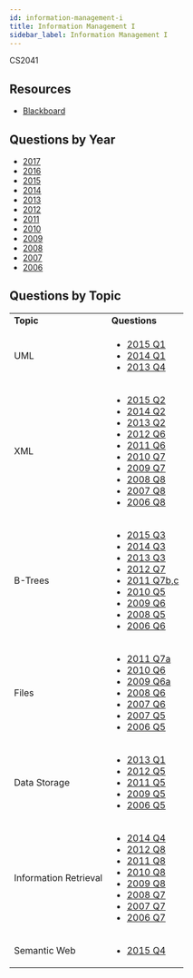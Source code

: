 ```yaml
---
id: information-management-i
title: Information Management I
sidebar_label: Information Management I
---
```


CS2041

## Resources

* [Blackboard](https://mymodule.tcd.ie/)

## Questions by Year

-   [2017](https://www.tcd.ie/academicregistry/exams/assets/local/past-papers2017/CS/CS2041-2.PDF)
-   [2016](https://www.tcd.ie/academicregistry/exams/assets/local/past-papers2016/CS/CS2041-2.PDF)
-   [2015](https://www.tcd.ie/academicregistry/exams/assets/local/past-papers2015/CS/CS2041-2.PDF)
-   [2014](https://www.tcd.ie/academicregistry/exams/assets/local/past-papers2014/CS/CS20412.pdf)
-   [2013](https://www.tcd.ie/academicregistry/exams/assets/local/past-papers2013/CS/CS20412.pdf)
-   [2012](https://www.tcd.ie/Local/Exam_Papers/2012/XC/XCS20311.pdf)
-   [2011](https://www.tcd.ie/Local/Exam_Papers/2011/XC/XCS20311.pdf)
-   [2010](https://www.tcd.ie/Local/Exam_Papers/2010/XC/XCS20311.pdf)
-   [2009](https://www.tcd.ie/Local/Exam_Papers/2009/XC/XCS2BA51.pdf)
-   [2008](https://www.tcd.ie/Local/Exam_Papers/2008/XC/XCS2BA51.pdf)
-   [2007](https://www.tcd.ie/Local/Exam_Papers/2007/XC/XCS2BA51.pdf)
-   [2006](https://www.tcd.ie/Local/Exam_Papers/2006/XC/XCS2BA51.pdf)

## Questions by Topic
<table class="examQuestions" width="700px">
  <tr>
      <td><strong>Topic</strong></td>
      <td><strong>Questions</strong></td>
  </tr>
  <tr>
      <td>UML</td>
      <td>
          <ul class="questions">
              <li><a href="https://www.tcd.ie/academicregistry/exams/assets/local/past-papers2015/CS/CS2041-2.PDF#page=3">2015 Q1</a></li>
              <li><a href="https://www.tcd.ie/academicregistry/exams/assets/local/past-papers2014/CS/CS20412.pdf#page=3">2014 Q1</a></li>
              <li><a href="https://www.tcd.ie/academicregistry/exams/assets/local/past-papers2013/CS/CS20412.pdf#page=6">2013 Q4</a></li>
          </ul>
      </td>
  </tr>
  <tr>
      <td>XML</td>
      <td>
          <ul class="questions">
              <li><a href="https://www.tcd.ie/academicregistry/exams/assets/local/past-papers2015/CS/CS2041-2.PDF#page=3&zoom=0,0,600">2015 Q2</a></li>
              <li><a href="https://www.tcd.ie/academicregistry/exams/assets/local/past-papers2014/CS/CS20412.pdf#page=3&zoom=0,0,400">2014 Q2</a></li>
              <li><a href="https://www.tcd.ie/academicregistry/exams/assets/local/past-papers2013/CS/CS20412.pdf#page=4">2013 Q2</a></li>
              <li><a href="https://www.tcd.ie/Local/Exam_Papers/2012/XC/XCS20311.pdf#page=8">2012 Q6</a></li>
              <li><a href="https://www.tcd.ie/Local/Exam_Papers/2011/XC/XCS20311.pdf#page=11">2011 Q6</a></li>
              <li><a href="https://www.tcd.ie/Local/Exam_Papers/2010/XC/XCS20311.pdf#page=8">2010 Q7</a></li>
              <li><a href="https://www.tcd.ie/Local/Exam_Papers/2009/XC/XCS2BA51.pdf#page=8">2009 Q7</a></li>
              <li><a href="https://www.tcd.ie/Local/Exam_Papers/2008/XC/XCS2BA51.pdf#page=8">2008 Q8</a></li>
              <li><a href="https://www.tcd.ie/Local/Exam_Papers/2007/XC/XCS2BA51.pdf#page=10&zoom=0,0,300">2007 Q8</a></li>
              <li><a href="https://www.tcd.ie/Local/Exam_Papers/2006/XC/XCS2BA51.pdf#page=9">2006 Q8</a></li>
          </ul>
      </td>
  </tr>
  <tr>
      <td>B-Trees</td>
      <td>
          <ul class="questions">
              <li><a href="https://www.tcd.ie/academicregistry/exams/assets/local/past-papers2015/CS/CS2041-2.PDF#page=4&zoom=0,0,500">2015 Q3</a></li>
              <li><a href="https://www.tcd.ie/academicregistry/exams/assets/local/past-papers2014/CS/CS20412.pdf#page=4">2014 Q3</a></li>
              <li><a href="https://www.tcd.ie/academicregistry/exams/assets/local/past-papers2013/CS/CS20412.pdf#page=5">2013 Q3</a></li>
              <li><a href="https://www.tcd.ie/Local/Exam_Papers/2012/XC/XCS20311.pdf#page=9">2012 Q7</a></li>
              <li><a href="https://www.tcd.ie/Local/Exam_Papers/2011/XC/XCS20311.pdf#page=12">2011 Q7b,c</a></li>
              <li><a href="https://www.tcd.ie/Local/Exam_Papers/2010/XC/XCS20311.pdf#page=7">2010 Q5</a></li>
              <li><a href="https://www.tcd.ie/Local/Exam_Papers/2009/XC/XCS2BA51.pdf#page=7">2009 Q6</a></li>
              <li><a href="https://www.tcd.ie/Local/Exam_Papers/2008/XC/XCS2BA51.pdf#page=6">2008 Q5</a></li>
              <li><a href="https://www.tcd.ie/Local/Exam_Papers/2006/XC/XCS2BA51.pdf#page=7&zoom=0,0,600">2006 Q6</a></li>
          </ul>
      </td>
  </tr>
  <tr>
      <td>Files</td>
      <td>
          <ul class="questions">
              <li><a href="https://www.tcd.ie/Local/Exam_Papers/2011/XC/XCS20311.pdf#page=12">2011 Q7a</a></li>
              <li><a href="https://www.tcd.ie/Local/Exam_Papers/2010/XC/XCS20311.pdf#page=7&zoom=0,0,600">2010 Q6</a></li>
              <li><a href="https://www.tcd.ie/Local/Exam_Papers/2009/XC/XCS2BA51.pdf#page=7">2009 Q6a</a></li>
              <li><a href="https://www.tcd.ie/Local/Exam_Papers/2008/XC/XCS2BA51.pdf#page=6,&zoom=0,0,500">2008 Q6</a></li>
              <li><a href="https://www.tcd.ie/Local/Exam_Papers/2007/XC/XCS2BA51.pdf#page=8">2007 Q6</a></li>
              <li><a href="https://www.tcd.ie/Local/Exam_Papers/2007/XC/XCS2BA51.pdf#page=8&zoom=0,0,600">2007 Q5</a></li>
              <li><a href="https://www.tcd.ie/Local/Exam_Papers/2006/XC/XCS2BA51.pdf#page=7">2006 Q5</a></li>
          </ul>
      </td>
  </tr>
  <tr>
      <td>Data Storage</td>
      <td>
          <ul class="questions">
              <li><a href="https://www.tcd.ie/academicregistry/exams/assets/local/past-papers2013/CS/CS20412.pdf#page=3">2013 Q1</a></li>
              <li><a href="https://www.tcd.ie/Local/Exam_Papers/2012/XC/XCS20311.pdf#page=7">2012 Q5</a></li>
              <li><a href="https://www.tcd.ie/Local/Exam_Papers/2011/XC/XCS20311.pdf#page=10">2011 Q5</a></li>
              <li><a href="https://www.tcd.ie/Local/Exam_Papers/2009/XC/XCS2BA51.pdf#page=6">2009 Q5</a></li>
              <li><a href="https://www.tcd.ie/Local/Exam_Papers/2006/XC/XCS2BA51.pdf#page=5a">2006 Q5</a></li>
          </ul>
      </td>
  </tr>
  <tr>
      <td>Information Retrieval</td>
      <td>
          <ul class="questions">
              <li><a href="https://www.tcd.ie/academicregistry/exams/assets/local/past-papers2014/CS/CS20412.pdf#page=4&zoom=0,0,600">2014 Q4</a></li>
              <li><a href="https://www.tcd.ie/Local/Exam_Papers/2012/XC/XCS20311.pdf#page=10">2012 Q8</a></li>
              <li><a href="https://www.tcd.ie/Local/Exam_Papers/2011/XC/XCS20311.pdf#page=13">2011 Q8</a></li>
              <li><a href="https://www.tcd.ie/Local/Exam_Papers/2010/XC/XCS20311.pdf#page=9">2010 Q8</a></li>
              <li><a href="https://www.tcd.ie/Local/Exam_Papers/2009/XC/XCS2BA51.pdf#page=10">2009 Q8</a></li>
              <li><a href="https://www.tcd.ie/Local/Exam_Papers/2008/XC/XCS2BA51.pdf#page=7">2008 Q7</a></li>
              <li><a href="https://www.tcd.ie/Local/Exam_Papers/2007/XC/XCS2BA51.pdf#page=9&zoom=0,0,300">2007 Q7</a></li>
              <li><a href="https://www.tcd.ie/Local/Exam_Papers/2006/XC/XCS2BA51.pdf#page=8">2006 Q7</a></li>
          </ul>
      </td>
  </tr>
  <tr>
      <td>Semantic Web</td>
      <td>
          <ul class="questions">
              <li><a href="https://www.tcd.ie/academicregistry/exams/assets/local/past-papers2015/CS/CS2041-2.PDF#page=6">2015 Q4</a></li>
          </ul>
      </td>
  </tr>
</table>
